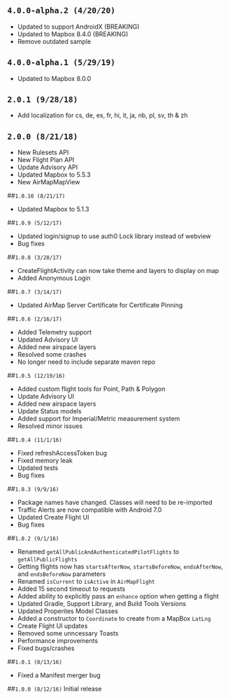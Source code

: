 ## `4.0.0-alpha.2 (4/20/20)`
* Updated to support AndroidX (BREAKING)
* Updated to Mapbox 8.4.0 (BREAKING)
* Remove outdated sample

## `4.0.0-alpha.1 (5/29/19)`
* Updated to Mapbox 8.0.0

## `2.0.1 (9/28/18)`
* Add localization for cs, de, es, fr, hi, it, ja, nb, pl, sv, th & zh

## `2.0.0 (8/21/18)`
* New Rulesets API
* New Flight Plan API
* Update Advisory API
* Updated Mapbox to 5.5.3
* New AirMapMapView

##`1.0.10 (8/21/17)`
* Updated Mapbox to 5.1.3

##`1.0.9 (5/12/17)`
* Updated login/signup to use auth0 Lock library instead of webview
* Bug fixes

##`1.0.8 (3/28/17)`
* CreateFlightActivity can now take theme and layers to display on map
* Added Anonymous Login

##`1.0.7 (3/14/17)`
* Updated AirMap Server Certificate for Certificate Pinning

##`1.0.6 (2/16/17)`
* Added Telemetry support
* Updated Advisory UI
* Added new airspace layers
* Resolved some crashes
* No longer need to include separate maven repo

##`1.0.5 (12/19/16)`
* Added custom flight tools for Point, Path & Polygon
* Update Advisory UI
* Added new airspace layers
* Update Status models
* Added support for Imperial/Metric measurement system
* Resolved minor issues

##`1.0.4 (11/1/16)`
* Fixed refreshAccessToken bug
* Fixed memory leak
* Updated tests
* Bug fixes

##`1.0.3 (9/9/16)`
* Package names have changed. Classes will need to be re-imported
* Traffic Alerts are now compatible with Android 7.0
* Updated Create Flight UI
* Bug fixes

##`1.0.2 (9/1/16)`
* Renamed `getAllPublicAndAuthenticatedPilotFlights` to `getAllPublicFlights`
* Getting flights now has `startsAfterNow`, `startsBeforeNow`, `endsAfterNow`, and `endsBeforeNow` parameters
* Renamed `isCurrent` to `isActive` in `AirMapFlight`
* Added 15 second timeout to requests
* Added ability to explicitly pass an `enhance` option when getting a flight
* Updated Gradle, Support Library, and Build Tools Versions
* Updated Properites Model Classes
* Added a constructor to `Coordinate` to create from a MapBox `LatLng`
* Create Flight UI updates
* Removed some unncessary Toasts
* Performance improvements
* Fixed bugs/crashes

##`1.0.1 (8/13/16)`

* Fixed a Manifest merger bug

##`1.0.0 (8/12/16)`
Initial release
